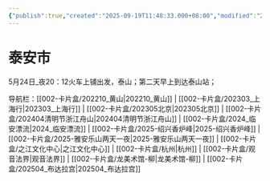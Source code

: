 ```yaml
---
{"publish":true,"created":"2025-09-19T11:48:33.000+08:00","modified":"2025-09-19T11:48:33.000+08:00","cssclasses":""}
---
```



# 泰安市

5月24日_夜20：12火车上铺出发，泰山；第二天早上到达泰山站；


导航栏：[[002-卡片盒/202210_黄山\|202210_黄山]] | [[002-卡片盒/202303_上海行\|202303_上海行]] | [[002-卡片盒/202305北京\|202305北京]] | [[002-卡片盒/202404清明节浙江舟山\|202404清明节浙江舟山]] | [[002-卡片盒/2024_临安漂流\|2024_临安漂流]] | [[002-卡片盒/2025-绍兴香炉峰\|2025-绍兴香炉峰]] | [[002-卡片盒/2025-雅安乐山两天一夜\|2025-雅安乐山两天一夜]] | [[002-卡片盒/之江文化中心\|之江文化中心]] | [[002-卡片盒/杭州\|杭州]] | [[002-卡片盒/观音法界\|观音法界]] | [[002-卡片盒/龙美术馆-柳\|龙美术馆-柳]] | [[002-卡片盒/202504_布达拉宫\|202504_布达拉宫]]